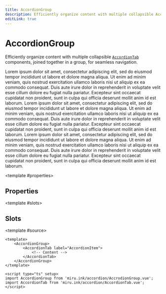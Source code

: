 ```yaml
---
title: AccordionGroup
description: Efficiently organize content with multiple collapsible AccordionTab components, joined together within a simple AccordionGroup.
editLink: true
---
```


# AccordionGroup <Badge text="v0.1.0" />

Efficiently organize content with multiple collapsible [`AccordionTab`](/references/components/accordion/accordion-tab) 
components, joined together in a group, for seamless navigation.

<MiruSource component="AccordionGroup" :props="{
    id: {
        type: 'string',
        description: 'A custom accordion id, used for a11y purposes only, also passed to the single accordion tabs. Default value is an auto-generated UUID.'
    },
    multiple: {
        type: 'boolean',
        description: 'Whether to allow multiple accordion tabs to be open at the same time or not.'
    },
    condensed: {
        type: 'boolean',
        description: 'Whether to apply the condensed stylings or not.'
    },
    clean: {
        type: 'boolean',
        description: 'Whether to apply the clean stylings or not.'
    },
    pass: {
        type: 'object',
        description: 'Pass shared properties to the individual AccordionTab components.'
    },
}" :slots="{
    default: {
        description: 'Primary accordion content slot, must contain AccordionTab components only.'
    }
}" histoire="/story/src-components-accordion-accordiongroup-story-vue?variantId=src-components-accordion-accordiongroup-story-vue-0">
<AccordionGroup>
    <AccordionTab label="Accordion Tab #1">
        Lorem ipsum dolor sit amet, consectetur adipiscing elit, sed do eiusmod tempor incididunt ut labore et dolore magna aliqua. Ut enim ad minim veniam, quis nostrud exercitation ullamco laboris nisi ut aliquip ex ea commodo consequat. Duis aute irure dolor in reprehenderit in voluptate velit esse cillum dolore eu fugiat nulla pariatur. Excepteur sint occaecat cupidatat non proident, sunt in culpa qui officia deserunt mollit anim id est laborum.
    </AccordionTab>
    <AccordionTab label="Accordion Tab #2">
        Lorem ipsum dolor sit amet, consectetur adipiscing elit, sed do eiusmod tempor incididunt ut labore et dolore magna aliqua. Ut enim ad minim veniam, quis nostrud exercitation ullamco laboris nisi ut aliquip ex ea commodo consequat. Duis aute irure dolor in reprehenderit in voluptate velit esse cillum dolore eu fugiat nulla pariatur. Excepteur sint occaecat cupidatat non proident, sunt in culpa qui officia deserunt mollit anim id est laborum.
    </AccordionTab>
    <AccordionTab label="Accordion Tab #3">
        Lorem ipsum dolor sit amet, consectetur adipiscing elit, sed do eiusmod tempor incididunt ut labore et dolore magna aliqua. Ut enim ad minim veniam, quis nostrud exercitation ullamco laboris nisi ut aliquip ex ea commodo consequat. Duis aute irure dolor in reprehenderit in voluptate velit esse cillum dolore eu fugiat nulla pariatur. Excepteur sint occaecat cupidatat non proident, sunt in culpa qui officia deserunt mollit anim id est laborum.
    </AccordionTab>
</AccordionGroup>

<template #properties>

## Properties

</template>

<template #slots>

## Slots

</template>

<template #source>

```vue
<template>
    <AccordionGroup>
        <AccordionTab label="AccordionItem">
            <!-- Content -->
        </AccordionTab>
    </AccordionGroup>
</template>

<script type="ts" setup>
import AccordionGroup from 'miru.ink/accordion/AccrodionGroup.vue';
import AccordionTab from 'miru.ink/accordion/AccordionTab.vue';
</script>
```

</template>
</MiruSource>


<script setup>
import AccordionGroup from '../../../../src/components/accordion/AccordionGroup.vue';
import AccordionTab from '../../../../src/components/accordion/AccordionTab.vue';
</script>
